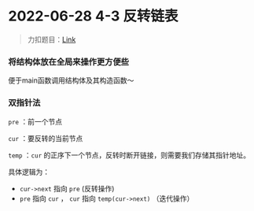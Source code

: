 # 2022-06-28 4-3 反转链表

> 力扣题目：[Link](https://leetcode.cn/problems/reverse-linked-list/)

### 将结构体放在全局来操作更方便些

便于main函数调用结构体及其构造函数～

### 双指针法

`pre` ：前一个节点

`cur` ：要反转的当前节点

`temp` ：`cur` 的正序下一个节点，反转时断开链接，则需要我们存储其指针地址。

具体逻辑为：

- `cur->next` 指向 `pre` (反转操作)
- `pre` 指向 `cur` ， `cur` 指向 `temp(cur->next)` （迭代操作）
